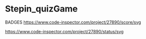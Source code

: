 # Stepin_quizGame
BADGES
https://www.code-inspector.com/project/27890/score/svg

https://www.code-inspector.com/project/27890/status/svg
